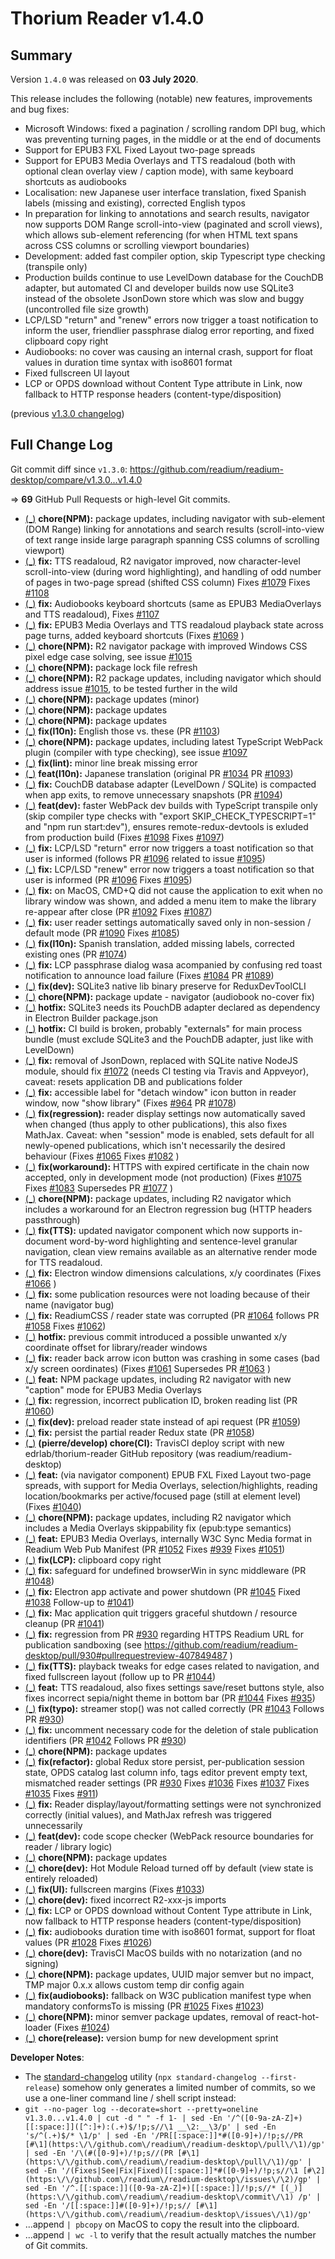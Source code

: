 # Thorium Reader v1.4.0

## Summary

Version `1.4.0` was released on **03 July 2020**.

This release includes the following (notable) new features, improvements and bug fixes:

* Microsoft Windows: fixed a pagination / scrolling random DPI bug, which was preventing turning pages, in the middle or at the end of documents
* Support for EPUB3 FXL Fixed Layout two-page spreads
* Support for EPUB3 Media Overlays and TTS readaloud (both with optional clean overlay view / caption mode), with same keyboard shortcuts as audiobooks
* Localisation: new Japanese user interface translation, fixed Spanish labels (missing and existing), corrected English typos
* In preparation for linking to annotations and search results, navigator now supports DOM Range scroll-into-view (paginated and scroll views), which allows sub-element referencing (for when HTML text spans across CSS columns or scrolling viewport boundaries)
* Development: added fast compiler option, skip Typescript type checking (transpile only)
* Production builds continue to use LevelDown database for the CouchDB adapter, but automated CI and developer builds now use SQLite3 instead of the obsolete JsonDown store which was slow and buggy (uncontrolled file size growth)
* LCP/LSD "return" and "renew" errors now trigger a toast notification to inform the user, friendlier passphrase dialog error reporting, and fixed clipboard copy right
* Audiobooks: no cover was causing an internal crash, support for float values in duration time syntax with iso8601 format
* Fixed fullscreen UI layout
* LCP or OPDS download without Content Type attribute in Link, now fallback to HTTP response headers (content-type/disposition)

(previous [v1.3.0 changelog](./CHANGELOG-v1.3.0.md))

## Full Change Log

Git commit diff since `v1.3.0`:
https://github.com/readium/readium-desktop/compare/v1.3.0...v1.4.0

=> **69** GitHub Pull Requests or high-level Git commits.

* [(_)](https://github.com/readium/readium-desktop/commit/3e1ecb6b167828efcbf5f6fc20ca79fa585ea265) __chore(NPM):__ package updates, including navigator with sub-element (DOM Range) linking for annotations and search results (scroll-into-view of text range inside large paragraph spanning CSS columns of scrolling viewport)
* [(_)](https://github.com/readium/readium-desktop/commit/96a561edecc10eabcdecc4f3a21d023e9d9ccb4b) __fix:__ TTS readaloud, R2 navigator improved, now character-level scroll-into-view (during word highlighting), and handling of odd number of pages in two-page spread (shifted CSS column) Fixes [#1079](https://github.com/readium/readium-desktop/issues/1079) Fixes [#1108](https://github.com/readium/readium-desktop/issues/1108)
* [(_)](https://github.com/readium/readium-desktop/commit/6862e38ef74f6c651c5b5ee19efdde39c108b6f8) __fix:__ Audiobooks keyboard shortcuts (same as EPUB3 MediaOverlays and TTS readaloud), Fixes [#1107](https://github.com/readium/readium-desktop/issues/1107)
* [(_)](https://github.com/readium/readium-desktop/commit/4882c83330c800becf5e9950af6873b50e9236e2) __fix:__ EPUB3 Media Overlays and TTS readaloud playback state across page turns, added keyboard shortcuts (Fixes [#1069](https://github.com/readium/readium-desktop/issues/1069) )
* [(_)](https://github.com/readium/readium-desktop/commit/2772cb8ea06306b3a17aed273add756af9b78017) __chore(NPM):__ R2 navigator package with improved Windows CSS pixel edge case solving, see issue [#1015](https://github.com/readium/readium-desktop/issues/1015)
* [(_)](https://github.com/readium/readium-desktop/commit/81b0058abc90134cfa0d0ccccf10cdc8057b1ab3) __chore(NPM):__ package lock file refresh
* [(_)](https://github.com/readium/readium-desktop/commit/d701dc0d5b8790dfa34bae7d5ddccd538d45f5c1) __chore(NPM):__ R2 package updates, including navigator which should address issue [#1015](https://github.com/readium/readium-desktop/issues/1015), to be tested further in the wild
* [(_)](https://github.com/readium/readium-desktop/commit/145db9a72f61d3fb81a9281b60832d83e42b4a0c) __chore(NPM):__ package updates (minor)
* [(_)](https://github.com/readium/readium-desktop/commit/f66c63e093a42b143aa348bd9b7f2115ad59ee1f) __chore(NPM):__ package updates
* [(_)](https://github.com/readium/readium-desktop/commit/b547d3a7f7e6461b76901f35de1ae48e4e8ca6c2) __chore(NPM):__ package updates
* [(_)](https://github.com/readium/readium-desktop/commit/131c27ad47f26f815777658f6b4d5770bae0e768) __fix(l10n):__ English those vs. these (PR [#1103](https://github.com/readium/readium-desktop/pull/1103))
* [(_)](https://github.com/readium/readium-desktop/commit/fe730b6ff3c378d6a56f404e4669b87926f29958) __chore(NPM):__ package updates, including latest TypeScript WebPack plugin (compiler with type checking), see issue [#1097](https://github.com/readium/readium-desktop/issues/1097)
* [(_)](https://github.com/readium/readium-desktop/commit/b96b32996bff5a142629c8d8ae600969608cec26) __fix(lint):__ minor line break missing error
* [(_)](https://github.com/readium/readium-desktop/commit/c80f9b420d42899386344c7db3363b97a1f98f76) __feat(l10n):__ Japanese translation (original PR [#1034](https://github.com/readium/readium-desktop/pull/1034) PR [#1093](https://github.com/readium/readium-desktop/pull/1093))
* [(_)](https://github.com/readium/readium-desktop/commit/f8b16a0b5472affdad4cdb324913f0c549b9684f) __fix:__ CouchDB database adapter (LevelDown / SQLite) is compacted when app exits, to remove unnecessary snapshots (PR [#1094](https://github.com/readium/readium-desktop/pull/1094))
* [(_)](https://github.com/readium/readium-desktop/commit/6912519813212f2d2e8ef9c99070d7a8515fb881) __feat(dev):__ faster WebPack dev builds with TypeScript transpile only (skip compiler type checks with "export SKIP_CHECK_TYPESCRIPT=1" and "npm run start:dev"), ensures remote-redux-devtools is exluded from production build (Fixes [#1098](https://github.com/readium/readium-desktop/issues/1098) Fixes [#1097](https://github.com/readium/readium-desktop/issues/1097))
* [(_)](https://github.com/readium/readium-desktop/commit/a372e6a38e2dff65427934a97c960d8d00ea385d) __fix:__ LCP/LSD "return" error now triggers a toast notification so that user is informed (follows PR [#1096](https://github.com/readium/readium-desktop/pull/1096) related to issue [#1095](https://github.com/readium/readium-desktop/issues/1095))
* [(_)](https://github.com/readium/readium-desktop/commit/23d98ddaf76d4abc49690c1ffc0e0241d6f15994) __fix:__ LCP/LSD "renew" error now triggers a toast notification so that user is informed (PR [#1096](https://github.com/readium/readium-desktop/pull/1096) Fixes [#1095](https://github.com/readium/readium-desktop/issues/1095))
* [(_)](https://github.com/readium/readium-desktop/commit/5c7072e7d8a702b2f49d463ae50903ba6ef23e33) __fix:__ on MacOS, CMD+Q did not cause the application to exit when no library window was shown, and added a menu item to make the library re-appear after close (PR [#1092](https://github.com/readium/readium-desktop/pull/1092) Fixes [#1087](https://github.com/readium/readium-desktop/issues/1087))
* [(_)](https://github.com/readium/readium-desktop/commit/7f2d2b08de644e13a723ca2e58778ea66bca0a71) __fix:__ user reader settings automatically saved only in non-session / default mode (PR [#1090](https://github.com/readium/readium-desktop/pull/1090) Fixes [#1085](https://github.com/readium/readium-desktop/issues/1085))
* [(_)](https://github.com/readium/readium-desktop/commit/72d6bd12e560b7771da6e6f3ac509c060f8fa175) __fix(l10n):__ Spanish translation, added missing labels, corrected existing ones (PR [#1074](https://github.com/readium/readium-desktop/pull/1074))
* [(_)](https://github.com/readium/readium-desktop/commit/233283ed85d3f3f120cabee58e6200265d88a365) __fix:__ LCP passphrase dialog wasa acompanied by confusing red toast notification to announce load failure (Fixes [#1084](https://github.com/readium/readium-desktop/issues/1084) PR [#1089](https://github.com/readium/readium-desktop/pull/1089))
* [(_)](https://github.com/readium/readium-desktop/commit/82fc65f4657e5100c89554d765b9e53ce9825b98) __fix(dev):__ SQLite3 native lib binary preserve for ReduxDevToolCLI
* [(_)](https://github.com/readium/readium-desktop/commit/0c4539123fa12dac35a1357926ac631ef933710f) __chore(NPM):__ package update - navigator (audiobook no-cover fix)
* [(_)](https://github.com/readium/readium-desktop/commit/07269237817ac7eed8be374fc506697add81ff33) __hotfix:__ SQLite3 needs its PouchDB adapter declared as dependency in Electron Builder package.json
* [(_)](https://github.com/readium/readium-desktop/commit/6d95e92b374942b4137b2ac980b4f94a4c4f7872) __hotfix:__ CI build is broken, probably "externals" for main process bundle (must exclude SQLite3 and the PouchDB adapter, just like with LevelDown)
* [(_)](https://github.com/readium/readium-desktop/commit/fe37032b03d3cb11d232f220fe3279d616dacbfa) __fix:__ removal of JsonDown, replaced with SQLite native NodeJS module, should fix [#1072](https://github.com/readium/readium-desktop/issues/1072) (needs CI testing via Travis and Appveyor), caveat: resets application DB and publications folder
* [(_)](https://github.com/readium/readium-desktop/commit/e665456558bb7163ab840bd4d8861a8f53f4d775) __fix:__ accessible label for "detach window" icon button in reader window, now "show library" (Fixes [#964](https://github.com/readium/readium-desktop/issues/964) PR [#1078](https://github.com/readium/readium-desktop/pull/1078))
* [(_)](https://github.com/readium/readium-desktop/commit/755fdcea049b3a62f932bd19dbdb676b4fd96ba3) __fix(regression):__ reader display settings now automatically saved when changed (thus apply to other publications), this also fixes MathJax. Caveat: when "session" mode is enabled, sets default for all newly-opened publications, which isn't necessarily the desired behaviour (Fixes [#1065](https://github.com/readium/readium-desktop/issues/1065) Fixes [#1082](https://github.com/readium/readium-desktop/issues/1082) )
* [(_)](https://github.com/readium/readium-desktop/commit/4a1abf87bb23c3f73f551778dd8b94f5b2341fdb) __fix(workaround):__ HTTPS with expired certificate in the chain now accepted, only in development mode (not production) (Fixes [#1075](https://github.com/readium/readium-desktop/issues/1075) Fixes [#1083](https://github.com/readium/readium-desktop/issues/1083) Supersedes PR [#1077](https://github.com/readium/readium-desktop/pull/1077) )
* [(_)](https://github.com/readium/readium-desktop/commit/39c31d6767e88b0d30edfd12311e29090d931f93) __chore(NPM):__ package updates, including R2 navigator which includes a workaround for an Electron regression bug (HTTP headers passthrough)
* [(_)](https://github.com/readium/readium-desktop/commit/10bd3b95c984b087e6c50b06e919d715cadec031) __fix(TTS):__ updated navigator component which now supports in-document word-by-word highlighting and sentence-level granular navigation, clean view remains available as an alternative render mode for TTS readaloud.
* [(_)](https://github.com/readium/readium-desktop/commit/694b9c63f22db039a1af055b637ea75d2b76ad99) __fix:__ Electron window dimensions calculations, x/y coordinates (Fixes [#1066](https://github.com/readium/readium-desktop/issues/1066) )
* [(_)](https://github.com/readium/readium-desktop/commit/a4816b1857214a253eed9479fef90de8dd15cf6c) __fix:__ some publication resources were not loading because of their name (navigator bug)
* [(_)](https://github.com/readium/readium-desktop/commit/dfbd5ef9241774611481a1ee09239020868e7dc8) __fix:__ ReadiumCSS / reader state was corrupted (PR [#1064](https://github.com/readium/readium-desktop/pull/1064) follows PR [#1058](https://github.com/readium/readium-desktop/pull/1058) Fixes [#1062](https://github.com/readium/readium-desktop/issues/1062))
* [(_)](https://github.com/readium/readium-desktop/commit/7ebc3a8e97b2d11137225d866ee359d3749538e9) __hotfix:__ previous commit introduced a possible unwanted x/y coordinate offset for library/reader windows
* [(_)](https://github.com/readium/readium-desktop/commit/c1d32cb74e56d413cc5edda430e6c96ab3d12496) __fix:__ reader back arrow icon button was crashing in some cases (bad x/y screen oordinates) (Fixes [#1061](https://github.com/readium/readium-desktop/issues/1061) Supersedes PR [#1063](https://github.com/readium/readium-desktop/pull/1063) )
* [(_)](https://github.com/readium/readium-desktop/commit/3ae023d80d466e51eba37f3489798c38c969466c) __feat:__ NPM package updates, including R2 navigator with new "caption" mode for EPUB3 Media Overlays
* [(_)](https://github.com/readium/readium-desktop/commit/4188e75fabd2fbe967af483316bc930ce9b82044) __fix:__ regression, incorrect publication ID, broken reading list (PR [#1060](https://github.com/readium/readium-desktop/pull/1060))
* [(_)](https://github.com/readium/readium-desktop/commit/a749224ec247575f9f8c7e8f4249f0197d6ef474) __fix(dev):__ preload reader state instead of api request (PR [#1059](https://github.com/readium/readium-desktop/pull/1059))
* [(_)](https://github.com/readium/readium-desktop/commit/2a832436006a237487308960be96275d01a3651a) __fix:__ persist the partial reader Redux state (PR [#1058](https://github.com/readium/readium-desktop/pull/1058))
* [(_)](https://github.com/readium/readium-desktop/commit/1217c78a4c3573a1a810d43b9e59644d00f8d00f) __(pierre/develop) chore(CI):__ TravisCI deploy script with new edrlab/thorium-reader GitHub repository (was readium/readium-desktop)
* [(_)](https://github.com/readium/readium-desktop/commit/579c74389fa6fa011bc1c36e570d9b794a8d69d4) __feat:__ (via navigator component) EPUB FXL Fixed Layout two-page spreads, with support for Media Overlays, selection/highlights, reading location/bookmarks per active/focused page (still at element level) (Fixes [#1040](https://github.com/readium/readium-desktop/issues/1040))
* [(_)](https://github.com/readium/readium-desktop/commit/9288617a0be3cfde609404cc66eccf2af484a0c2) __chore(NPM):__ package updates, including R2 navigator which includes a Media Overlays skippability fix (epub:type semantics)
* [(_)](https://github.com/readium/readium-desktop/commit/3b8ebdf82536d4888288c2827b94c2853763fdb0) __feat:__ EPUB3 Media Overlays, internally W3C Sync Media format in Readium Web Pub Manifest (PR [#1052](https://github.com/readium/readium-desktop/pull/1052) Fixes [#939](https://github.com/readium/readium-desktop/issues/939) Fixes [#1051](https://github.com/readium/readium-desktop/issues/1051))
* [(_)](https://github.com/readium/readium-desktop/commit/44822a248ded82698da63878e8c52f42e109d45e) __fix(LCP):__ clipboard copy right
* [(_)](https://github.com/readium/readium-desktop/commit/42fa335948251475361d0f27150de60c222e8880) __fix:__ safeguard for undefined browserWin in sync middleware (PR [#1048](https://github.com/readium/readium-desktop/pull/1048))
* [(_)](https://github.com/readium/readium-desktop/commit/e7bd5e074ad8e28872796d528b32cdd634697370) __fix:__ Electron app activate and power shutdown (PR [#1045](https://github.com/readium/readium-desktop/pull/1045) Fixed [#1038](https://github.com/readium/readium-desktop/issues/1038) Follow-up to [#1041](https://github.com/readium/readium-desktop/issues/1041))
* [(_)](https://github.com/readium/readium-desktop/commit/8de22fd97051754829df2922eddfa7e32b25343d) __fix:__ Mac application quit triggers graceful shutdown / resource cleanup (PR [#1041](https://github.com/readium/readium-desktop/pull/1041))
* [(_)](https://github.com/readium/readium-desktop/commit/4e2fe146699bc88e39619d8cc35108f778b54dcd) __fix:__ regression from PR [#930](https://github.com/readium/readium-desktop/pull/930) regarding HTTPS Readium URL for publication sandboxing (see https://github.com/readium/readium-desktop/pull/930#pullrequestreview-407849487 )
* [(_)](https://github.com/readium/readium-desktop/commit/49fa1e0bf7ebaacdb63bf9d7a94ec609f9a6a3ea) __fix(TTS):__ playback tweaks for edge cases related to navigation, and fixed fullscreen layout (follow up to PR [#1044](https://github.com/readium/readium-desktop/pull/1044))
* [(_)](https://github.com/readium/readium-desktop/commit/31e3f6c8738607e11d85045fec86602900551e34) __feat:__ TTS readaloud, also fixes settings save/reset buttons style, also fixes incorrect sepia/night theme in bottom bar (PR [#1044](https://github.com/readium/readium-desktop/pull/1044) Fixes [#935](https://github.com/readium/readium-desktop/issues/935))
* [(_)](https://github.com/readium/readium-desktop/commit/539023da06df11ce494261ca1765d3d6c34201fa) __fix(typo):__ streamer stop() was not called correctly (PR [#1043](https://github.com/readium/readium-desktop/pull/1043) Follows PR [#930](https://github.com/readium/readium-desktop/pull/930))
* [(_)](https://github.com/readium/readium-desktop/commit/9fd7615460c44cd82ef75ba0c2e5a0d0b82a0687) __fix:__ uncomment necessary code for the deletion of stale publication identifiers (PR [#1042](https://github.com/readium/readium-desktop/pull/1042) Follows PR [#930](https://github.com/readium/readium-desktop/pull/930))
* [(_)](https://github.com/readium/readium-desktop/commit/e73c42dad18438a63b424b1e400a512e50cb7d91) __chore(NPM):__ package updates
* [(_)](https://github.com/readium/readium-desktop/commit/321c18b97bdee43f3619de085d2a733f5ad6ccc2) __fix(refactor):__ global Redux store persist, per-publication session state, OPDS catalog last column info, tags editor prevent empty text, mismatched reader settings (PR [#930](https://github.com/readium/readium-desktop/pull/930) Fixes [#1036](https://github.com/readium/readium-desktop/issues/1036) Fixes [#1037](https://github.com/readium/readium-desktop/issues/1037) Fixes [#1035](https://github.com/readium/readium-desktop/issues/1035) Fixes [#911](https://github.com/readium/readium-desktop/issues/911))
* [(_)](https://github.com/readium/readium-desktop/commit/3a235fe2966645d7f2328a7f7cffcfa19adbf0ce) __fix:__ Reader display/layout/formatting settings were not synchronized correctly (initial values), and MathJax refresh was triggered unnecessarily
* [(_)](https://github.com/readium/readium-desktop/commit/8d194a7d651367b8b9f2931b1381e5b0e14a8697) __feat(dev):__ code scope checker (WebPack resource boundaries for reader / library logic)
* [(_)](https://github.com/readium/readium-desktop/commit/223dec9739a5e5ac0b4c26af92848d73bf927b6e) __chore(NPM):__ package updates
* [(_)](https://github.com/readium/readium-desktop/commit/8865e6aa77ea57afa00f842bc7938e034fd8e092) __chore(dev):__ Hot Module Reload turned off by default (view state is entirely reloaded)
* [(_)](https://github.com/readium/readium-desktop/commit/2c10dd01cabb0e0a7d591d758d1e3e5537e1341d) __fix(UI):__ fullscreen margins (Fixes [#1033](https://github.com/readium/readium-desktop/issues/1033))
* [(_)](https://github.com/readium/readium-desktop/commit/b6cfbe782f70dac2bbdff3ff6e55b282c05fe412) __chore(dev):__ fixed incorrect R2-xxx-js imports
* [(_)](https://github.com/readium/readium-desktop/commit/5a7eb087f36b219be3fea7e41319178fb179ebb5) __fix:__ LCP or OPDS download without Content Type attribute in Link, now fallback to HTTP response headers (content-type/disposition)
* [(_)](https://github.com/readium/readium-desktop/commit/85307c10df61f2fd92b6041e01b9720b7f23c21c) __fix:__ audiobooks duration time with iso8601 format, support for float values (PR [#1028](https://github.com/readium/readium-desktop/pull/1028) Fixes [#1026](https://github.com/readium/readium-desktop/issues/1026))
* [(_)](https://github.com/readium/readium-desktop/commit/7531d36d521c79e8e2e0f6196223e379ce8d8836) __chore(dev):__ TravisCI MacOS builds with no notarization (and no signing)
* [(_)](https://github.com/readium/readium-desktop/commit/5f6d68eb315feadf8a9cf48e3960a97a4b40f988) __chore(NPM):__ package updates, UUID major semver but no impact, TMP major 0.x.x allows custom temp dir config again
* [(_)](https://github.com/readium/readium-desktop/commit/e77c45553b4d0d99730bedbd0ce76e6bbfa283dd) __fix(audiobooks):__ fallback on W3C publication manifest type when mandatory conformsTo is missing (PR [#1025](https://github.com/readium/readium-desktop/pull/1025) Fixes [#1023](https://github.com/readium/readium-desktop/issues/1023))
* [(_)](https://github.com/readium/readium-desktop/commit/802a89949ee035f71bcd7d75c7e60ba50cc1f8db) __chore(NPM):__ minor semver package updates, removal of react-hot-loader (Fixes [#1024](https://github.com/readium/readium-desktop/issues/1024))
* [(_)](https://github.com/readium/readium-desktop/commit/d127b5747e3e83ba140792ea4a2c7f4c694c5a57) __chore(release):__ version bump for new development sprint

__Developer Notes__:

* The [standard-changelog](https://github.com/conventional-changelog/conventional-changelog/tree/master/packages/standard-changelog) utility (`npx standard-changelog --first-release`) somehow only generates a limited number of commits, so we use a one-liner command line / shell script instead:
* `git --no-pager log --decorate=short --pretty=oneline v1.3.0...v1.4.0 | cut -d " " -f 1- | sed -En '/^([0-9a-zA-Z]+)[[:space:]]([^:]+):(.+)$/!p;s//\1 __\2:__\3/p' | sed -En 's/^(.+)$/* \1/p' | sed -En '/PR[[:space:]]*#([0-9]+)/!p;s//PR [#\1](https:\/\/github.com\/readium\/readium-desktop\/pull\/\1)/gp' | sed -En '/\(#([0-9]+)/!p;s//(PR [#\1](https:\/\/github.com\/readium\/readium-desktop\/pull\/\1)/gp' | sed -En '/(Fixes|See|Fix|Fixed)[[:space:]]*#([0-9]+)/!p;s//\1 [#\2](https:\/\/github.com\/readium\/readium-desktop\/issues\/\2)/gp' | sed -En '/^.[[:space:]]([0-9a-zA-Z]+)[[:space:]]/!p;s//* [(_)](https:\/\/github.com\/readium\/readium-desktop\/commit\/\1) /p' | sed -En '/[[:space:]]#([0-9]+)/!p;s// [#\1](https:\/\/github.com\/readium\/readium-desktop\/issues\/\1)/gp'`
* ...append `| pbcopy` on MacOS to copy the result into the clipboard.
* ...append `| wc -l` to verify that the result actually matches the number of Git commits.
